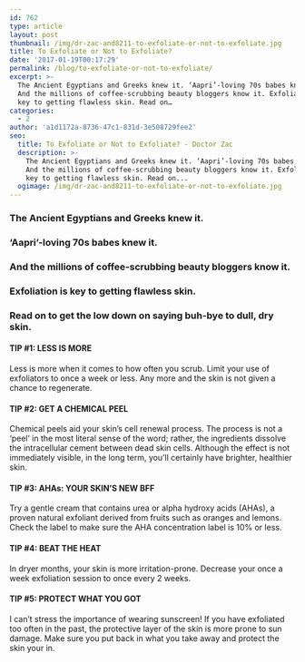 ```yaml
---
id: 762
type: article
layout: post
thumbnail: /img/dr-zac-and8211-to-exfoliate-or-not-to-exfoliate.jpg
title: To Exfoliate or Not to Exfoliate?
date: '2017-01-19T00:17:29'
permalink: /blog/to-exfoliate-or-not-to-exfoliate/
excerpt: >-
  The Ancient Egyptians and Greeks knew it. ‘Aapri’-loving 70s babes knew it.
  And the millions of coffee-scrubbing beauty bloggers know it. Exfoliation is
  key to getting flawless skin. Read on…
categories:
  - 2
author: 'a1d1172a-8736-47c1-831d-3e508729fee2'
seo:
  title: To Exfoliate or Not to Exfoliate? - Doctor Zac
  description: >-
    The Ancient Egyptians and Greeks knew it. ‘Aapri’-loving 70s babes knew it.
    And the millions of coffee-scrubbing beauty bloggers know it. Exfoliation is
    key to getting flawless skin. Read on...
  ogimage: /img/dr-zac-and8211-to-exfoliate-or-not-to-exfoliate.jpg
---
```


### The Ancient Egyptians and Greeks knew it.

### ‘Aapri’-loving 70s babes knew it.

### And the millions of coffee-scrubbing beauty bloggers know it.

### Exfoliation is key to getting flawless skin.

### Read on to get the low down on saying buh-bye to dull, dry skin.

#### TIP #1: LESS IS MORE

Less is more when it comes to how often you scrub. Limit your use of exfoliators to once a week or less. Any more and the skin is not given a chance to regenerate.

#### TIP #2: GET A CHEMICAL PEEL

Chemical peels aid your skin’s cell renewal process. The process is not a ‘peel’ in the most literal sense of the word; rather, the ingredients dissolve the intracellular cement between dead skin cells. Although the effect is not immediately visible, in the long term, you’ll certainly have brighter, healthier skin.

#### TIP #3: AHAs: YOUR SKIN’S NEW BFF

Try a gentle cream that contains urea or alpha hydroxy acids (AHAs), a proven natural exfoliant derived from fruits such as oranges and lemons. Check the label to make sure the AHA concentration label is 10% or less.

#### TIP #4: BEAT THE HEAT

In dryer months, your skin is more irritation-prone. Decrease your once a week exfoliation session to once every 2 weeks.

#### TIP #5: PROTECT WHAT YOU GOT

I can’t stress the importance of wearing sunscreen! If you have exfoliated too often in the past, the protective layer of the skin is more prone to sun damage. Make sure you put back in what you take away and protect the skin your in.
